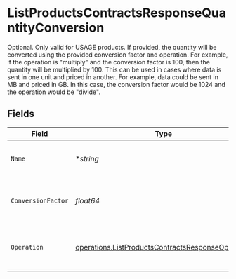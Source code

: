 # ListProductsContractsResponseQuantityConversion

Optional. Only valid for USAGE products. If provided, the quantity will be converted using the provided conversion factor and operation. For example, if the operation is "multiply" and the conversion factor is 100, then the quantity will be multiplied by 100. This can be used in cases where data is sent in one unit and priced in another.  For example, data could be sent in MB and priced in GB. In this case, the conversion factor would be 1024 and the operation would be "divide".


## Fields

| Field                                                                                                                  | Type                                                                                                                   | Required                                                                                                               | Description                                                                                                            |
| ---------------------------------------------------------------------------------------------------------------------- | ---------------------------------------------------------------------------------------------------------------------- | ---------------------------------------------------------------------------------------------------------------------- | ---------------------------------------------------------------------------------------------------------------------- |
| `Name`                                                                                                                 | **string*                                                                                                              | :heavy_minus_sign:                                                                                                     | Optional name for this conversion.                                                                                     |
| `ConversionFactor`                                                                                                     | *float64*                                                                                                              | :heavy_check_mark:                                                                                                     | The factor to multiply or divide the quantity by.                                                                      |
| `Operation`                                                                                                            | [operations.ListProductsContractsResponseOperation](../../models/operations/listproductscontractsresponseoperation.md) | :heavy_check_mark:                                                                                                     | The operation to perform on the quantity                                                                               |